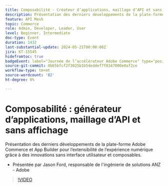 ```yaml
---
title: Composabilité - Créateur d’applications, maillage d’API et sans affichage
description: Présentation des derniers développements de la plate-forme Adobe Commerce et App Builder pour l’extensibilité de l’expérience numérique grâce à des innovations sans interface utilisateur et composables. Présentée par Jason Ford, responsable de l'ingénierie de solutions ANZ - Adobe
feature: API Mesh
topic: Commerce
role: Admin, Developer, Leader, User
level: Beginner, Intermediate
doc-type: Event
duration: 1432
last-substantial-update: 2024-05-21T00:00:00Z
jira: KT-15545
hidefromtoc: true
badgeEvent: label="Journée de l’accélérateur Adobe Commerce" type="positive" url="https://experienceleague.adobe.com/en/docs/events/apac-commerce-recordings/2024/accelerator-day/overview.html"
source-git-commit: 4b65bfcf2f3025b1b5deddef7f8347000e0af2ce
workflow-type: tm+mt
source-wordcount: '82'
ht-degree: 0%

---
```



# Composabilité : générateur d’applications, maillage d’API et sans affichage

Présentation des derniers développements de la plate-forme Adobe Commerce et App Builder pour l’extensibilité de l’expérience numérique grâce à des innovations sans interface utilisateur et composables.

+ Présentée par Jason Ford, responsable de l&#39;ingénierie de solutions ANZ - Adobe

>[!VIDEO](https://video.tv.adobe.com/v/3429272/?learn=on)
